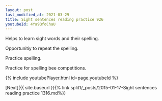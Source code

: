 ```yaml
---
layout: post
last_modified_at: 2021-03-29
title: Sight sentences reading practice 926
youtubeId: 4Ya9QfoChaU
---
```

 
 
Helps to learn sight words and their spelling.

Opportunitiy to repeat the spelling. 

Practice spelling. 
 
Practice for spelling bee competitions. 
 
{% include youtubePlayer.html id=page.youtubeId %}
 
 

[Next]({{ site.baseurl }}{% link  split1/_posts/2015-01-17-Sight sentences reading practice 1316.md%})
 
